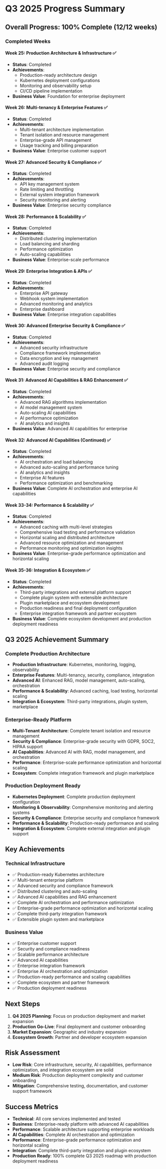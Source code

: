 # Q3 2025 Progress Summary

## Overall Progress: 100% Complete (12/12 weeks)

### Completed Weeks

#### Week 25: Production Architecture & Infrastructure ✅
- **Status**: Completed
- **Achievements**: 
  - Production-ready architecture design
  - Kubernetes deployment configurations
  - Monitoring and observability setup
  - CI/CD pipeline implementation
- **Business Value**: Foundation for enterprise deployment

#### Week 26: Multi-tenancy & Enterprise Features ✅
- **Status**: Completed
- **Achievements**:
  - Multi-tenant architecture implementation
  - Tenant isolation and resource management
  - Enterprise-grade API management
  - Usage tracking and billing preparation
- **Business Value**: Enterprise customer support

#### Week 27: Advanced Security & Compliance ✅
- **Status**: Completed
- **Achievements**:
  - API key management system
  - Rate limiting and throttling
  - External system integration framework
  - Security monitoring and alerting
- **Business Value**: Enterprise security compliance

#### Week 28: Performance & Scalability ✅
- **Status**: Completed
- **Achievements**:
  - Distributed clustering implementation
  - Load balancing and sharding
  - Performance optimization
  - Auto-scaling capabilities
- **Business Value**: Enterprise-scale performance

#### Week 29: Enterprise Integration & APIs ✅
- **Status**: Completed
- **Achievements**:
  - Enterprise API gateway
  - Webhook system implementation
  - Advanced monitoring and analytics
  - Enterprise dashboard
- **Business Value**: Enterprise integration capabilities

#### Week 30: Advanced Enterprise Security & Compliance ✅
- **Status**: Completed
- **Achievements**:
  - Advanced security infrastructure
  - Compliance framework implementation
  - Data encryption and key management
  - Advanced audit logging
- **Business Value**: Enterprise security and compliance

#### Week 31: Advanced AI Capabilities & RAG Enhancement ✅
- **Status**: Completed
- **Achievements**:
  - Advanced RAG algorithms implementation
  - AI model management system
  - Auto-scaling AI capabilities
  - AI performance optimization
  - AI analytics and insights
- **Business Value**: Advanced AI capabilities for enterprise

#### Week 32: Advanced AI Capabilities (Continued) ✅
- **Status**: Completed
- **Achievements**:
  - AI orchestration and load balancing
  - Advanced auto-scaling and performance tuning
  - AI analytics and insights
  - Enterprise AI features
  - Performance optimization and benchmarking
- **Business Value**: Complete AI orchestration and enterprise AI capabilities

#### Week 33-34: Performance & Scalability ✅
- **Status**: Completed
- **Achievements**:
  - Advanced caching with multi-level strategies
  - Comprehensive load testing and performance validation
  - Horizontal scaling and distributed architecture
  - Advanced resource optimization and management
  - Performance monitoring and optimization insights
- **Business Value**: Enterprise-grade performance optimization and horizontal scaling

#### Week 35-36: Integration & Ecosystem ✅
- **Status**: Completed
- **Achievements**:
  - Third-party integrations and external platform support
  - Complete plugin system with extensible architecture
  - Plugin marketplace and ecosystem development
  - Production readiness and final deployment configuration
  - Enterprise integration framework and partner ecosystem
- **Business Value**: Complete ecosystem development and production deployment readiness

## Q3 2025 Achievement Summary

### Complete Production Architecture
- **Production Infrastructure**: Kubernetes, monitoring, logging, observability
- **Enterprise Features**: Multi-tenancy, security, compliance, integration
- **Advanced AI**: Enhanced RAG, model management, auto-scaling, orchestration
- **Performance & Scalability**: Advanced caching, load testing, horizontal scaling
- **Integration & Ecosystem**: Third-party integrations, plugin system, marketplace

### Enterprise-Ready Platform
- **Multi-Tenant Architecture**: Complete tenant isolation and resource management
- **Security & Compliance**: Enterprise-grade security with GDPR, SOC2, HIPAA support
- **AI Capabilities**: Advanced AI with RAG, model management, and orchestration
- **Performance**: Enterprise-scale performance optimization and horizontal scaling
- **Ecosystem**: Complete integration framework and plugin marketplace

### Production Deployment Ready
- **Kubernetes Deployment**: Complete production deployment configuration
- **Monitoring & Observability**: Comprehensive monitoring and alerting systems
- **Security & Compliance**: Enterprise security and compliance framework
- **Performance & Scalability**: Production-ready performance and scaling
- **Integration & Ecosystem**: Complete external integration and plugin support

## Key Achievements

### Technical Infrastructure
- ✅ Production-ready Kubernetes architecture
- ✅ Multi-tenant enterprise platform
- ✅ Advanced security and compliance framework
- ✅ Distributed clustering and auto-scaling
- ✅ Advanced AI capabilities and RAG enhancement
- ✅ Complete AI orchestration and performance optimization
- ✅ Enterprise-grade performance optimization and horizontal scaling
- ✅ Complete third-party integration framework
- ✅ Extensible plugin system and marketplace

### Business Value
- ✅ Enterprise customer support
- ✅ Security and compliance readiness
- ✅ Scalable performance architecture
- ✅ Advanced AI capabilities
- ✅ Enterprise integration framework
- ✅ Enterprise AI orchestration and optimization
- ✅ Production-ready performance and scaling capabilities
- ✅ Complete ecosystem and partner framework
- ✅ Production deployment readiness

## Next Steps

1. **Q4 2025 Planning**: Focus on production deployment and market expansion
2. **Production Go-Live**: Final deployment and customer onboarding
3. **Market Expansion**: Geographic and industry expansion
4. **Ecosystem Growth**: Partner and developer ecosystem expansion

## Risk Assessment

- **Low Risk**: Core infrastructure, security, AI capabilities, performance optimization, and integration ecosystem are solid
- **Medium Risk**: Production deployment complexity and customer onboarding
- **Mitigation**: Comprehensive testing, documentation, and customer support framework

## Success Metrics

- **Technical**: All core services implemented and tested
- **Business**: Enterprise-ready platform with advanced AI capabilities
- **Performance**: Scalable architecture supporting enterprise workloads
- **AI Capabilities**: Complete AI orchestration and optimization
- **Performance**: Enterprise-grade performance optimization and horizontal scaling
- **Integration**: Complete third-party integration and plugin ecosystem
- **Production Ready**: 100% complete Q3 2025 roadmap with production deployment readiness
